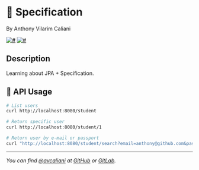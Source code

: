 # 🔎 Specification
By Anthony Vilarim Caliani

[![#](https://img.shields.io/badge/licence-MIT-blue.svg)](#) [![#](https://img.shields.io/badge/java-1.8-red.svg)](#) 

## Description
Learning about JPA + Specification.

## 🔌 API Usage
```bash
# List users
curl http://localhost:8080/student

# Return specific user
curl http://localhost:8080/student/1

# Return user by e-mail or passport
curl "http://localhost:8080/student/search?email=anthony@github.com&passport=A1234567"

```

---

_You can find [@avcaliani](#) at [GitHub](https://github.com/avcaliani) or [GitLab](https://gitlab.com/avcaliani)._
